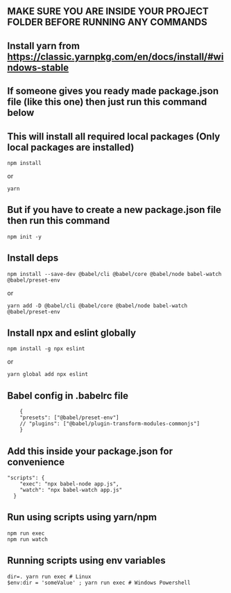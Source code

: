 ## MAKE SURE YOU ARE INSIDE YOUR PROJECT FOLDER BEFORE RUNNING ANY COMMANDS

## Install yarn from https://classic.yarnpkg.com/en/docs/install/#windows-stable


## If someone gives you ready made package.json file (like this one) then just run this command below 
## This will install all required local packages (Only local packages are installed)

    npm install

or 

    yarn

## But if you have to create a new package.json file then run this command

    npm init -y

## Install deps
    npm install --save-dev @babel/cli @babel/core @babel/node babel-watch @babel/preset-env

or 

    yarn add -D @babel/cli @babel/core @babel/node babel-watch @babel/preset-env

## Install npx and eslint globally 

    npm install -g npx eslint

or 

    yarn global add npx eslint

## Babel config in .babelrc file

        {
        "presets": ["@babel/preset-env"]
        // "plugins": ["@babel/plugin-transform-modules-commonjs"]
        }

## Add this inside your package.json for convenience

    "scripts": {
        "exec": "npx babel-node app.js",
        "watch": "npx babel-watch app.js"
      }

## Run using scripts using yarn/npm

    npm run exec
    npm run watch

## Running scripts using env variables

    dir=. yarn run exec # Linux
    $env:dir = 'someValue' ; yarn run exec # Windows Powershell